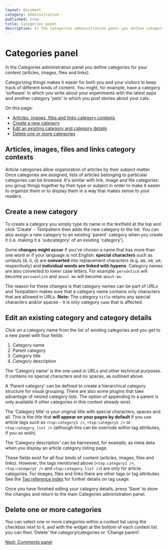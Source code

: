 ```yaml
---
layout: document
category: Administration
published: true
title: Categories panel
description: In the Categories administration panel you define categories for your content (articles, images, files and links).
---
```


# Categories panel

In the Categories administration panel you define categories for your content (articles, images, files and links).

Categorizing things makes it easier for both you and your visitors to keep track of different kinds of content. You might, for example, have a category 'software' in which you write about your experiments with the latest apps and another category 'pets' in which you post stories about your cats.

On this page:

* [Articles, images, files and links category contexts](#articles-images-files-and-links-category-contexts)
* [Create a new category](#create-a-new-category)
* [Edit an existing category and category details](#edit-an-existing-category-and-category-details)
* [Delete one or more categories](#delete-one-or-more-categories)

## Articles, images, files and links category contexts

Article categories allow organization of articles by their subject matter. Once categories are assigned, lists of articles belonging to particular categories can be browsed. It's similar with link, image and file categories: you group things together by their type or subject in order to make it easier to organize them or to display them in a way that makes sense to your readers.

## Create a new category

To create a category you simply type its name in the textfield at the top and click 'Create' - Textpattern then adds the new category to the list. You can also assign a new category to an existing 'parent' category when you create it (i.e. making it a 'subcategory' of an existing 'category').

Some **changes might occur** if you've chosen a name that has more than one word or if your language is not English: **special characters** such as umlauts (ä, ö, ü) are **converted** into replacement characters (e.g. ae, oe, ue, respectively) and **individual words are linked with hypens**. Category names are also converted to lower case letters. For example: `persönlich` will become `persoenlich` and `about me` will become `about-me`.

The reason for these changes is that category names can be part of URLs and Textpattern makes sure that a category name contains only characters that are allowed in URLs. **Note:** The category `title` retains any special characters and/or spaces - it is only category `name` that is affected.

## Edit an existing category and category details

Click on a category name from the list of existing categories and you get to a new panel with four fields:

1. Category name
2. Parent category
3. Category title
4. Category description

The 'Category name' is the one used in URLs and other technical purposes. It contains no special characters and no spaces, as outlined above.

A 'Parent category' can be defined to create a hierarchical category structure for visual grouping. There are also some plugins that take advantage of nested category lists. The option of appending to a parent is only available if other categories in this context already exist.

The 'Category title' is your original title with special characters, spaces and all. This is the title that **will appear on your pages by default** if you use article tags such as `<txp:category1 />`, `<txp:category2 />` or `<txp:category_list />` (although this can be overrode within tag attributes, if you so wish).

The 'Category description' can be harnessed, for example, as meta data when you display an article category listing page.

These fields exist for all four kinds of content (articles, images, files and links). However, the tags mentioned above (`<txp:category1 />`, `<txp:category2 />` and `<txp:category_list />`) are only for article categories. For images, files and links there are other tags or tag attributes. See the [Tag reference index](http://docs.textpattern.io/tags) for further details on tag usage.

Once you have finished editng your category details, press 'Save' to store the changes and return to the main Categories administration panel.

## Delete one or more categories

You can select one or more categories within a context list using the checkbox next to it, and with the widget at the bottom of each context list you can then 'Delete' the category/categories or 'Change parent'.

[Next: Comments panel](http://docs.textpattern.io/administration/comments-panel)
